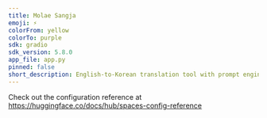 ```yaml
---
title: Molae Sangja
emoji: ⚡
colorFrom: yellow
colorTo: purple
sdk: gradio
sdk_version: 5.8.0
app_file: app.py
pinned: false
short_description: English-to-Korean translation tool with prompt engineering.
---
```


Check out the configuration reference at https://huggingface.co/docs/hub/spaces-config-reference
